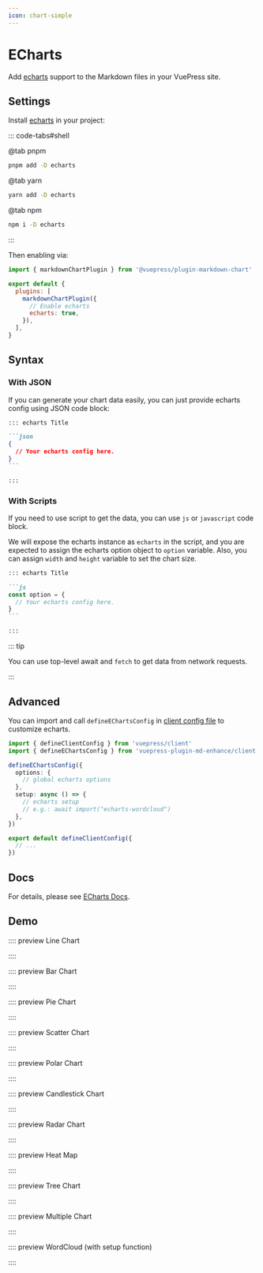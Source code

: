 ```yaml
---
icon: chart-simple
---
```


# ECharts

Add [echarts][] support to the Markdown files in your VuePress site.

[echarts]: https://echarts.apache.org/en/index.html

<!-- more -->

## Settings

Install [echarts][] in your project:

::: code-tabs#shell

@tab pnpm

```bash
pnpm add -D echarts
```

@tab yarn

```bash
yarn add -D echarts
```

@tab npm

```bash
npm i -D echarts
```

:::

Then enabling via:

```js {7} title=".vuepress/config.js"
import { markdownChartPlugin } from '@vuepress/plugin-markdown-chart'

export default {
  plugins: [
    markdownChartPlugin({
      // Enable echarts
      echarts: true,
    }),
  ],
}
```

## Syntax

### With JSON

If you can generate your chart data easily, you can just provide echarts config using JSON code block:

````md
::: echarts Title

```json
{
  // Your echarts config here.
}
```

:::
````

### With Scripts

If you need to use script to get the data, you can use `js` or `javascript` code block.

We will expose the echarts instance as `echarts` in the script, and you are expected to assign the echarts option object to `option` variable. Also, you can assign `width` and `height` variable to set the chart size.

````md
::: echarts Title

```js
const option = {
  // Your echarts config here.
}
```

:::
````

::: tip

You can use top-level await and `fetch` to get data from network requests.

:::

## Advanced

You can import and call `defineEChartsConfig` in [client config file][client-config] to customize echarts.

```ts title=".vuepress/client.ts"
import { defineClientConfig } from 'vuepress/client'
import { defineEChartsConfig } from 'vuepress-plugin-md-enhance/client'

defineEChartsConfig({
  options: {
    // global echarts options
  },
  setup: async () => {
    // echarts setup
    // e.g.: await import("echarts-wordcloud")
  },
})

export default defineClientConfig({
  // ...
})
```

## Docs

For details, please see [ECharts Docs](https://echarts.apache.org/handbook/en/get-started/).

## Demo

:::: preview Line Chart

<!-- @include: @echarts/line.snippet.md -->

::::

:::: preview Bar Chart

<!-- @include: @echarts/bar.snippet.md -->

::::

:::: preview Pie Chart

<!-- @include: @echarts/pie.snippet.md -->

::::

:::: preview Scatter Chart

<!-- @include: @echarts/scatter.snippet.md -->

::::

:::: preview Polar Chart

<!-- @include: @echarts/polar.snippet.md -->

::::

:::: preview Candlestick Chart

<!-- @include: @echarts/candlestick.snippet.md -->

::::

:::: preview Radar Chart

<!-- @include: @echarts/radar.snippet.md -->

::::

:::: preview Heat Map

<!-- @include: @echarts/heat-map.snippet.md -->

::::

:::: preview Tree Chart

<!-- @include: @echarts/tree.snippet.md -->

::::

:::: preview Multiple Chart

<!-- @include: @echarts/multiple.snippet.md -->

::::

:::: preview WordCloud (with setup function)

<!-- @include: @echarts/wordcloud.snippet.md -->

::::

[client-config]: https://vuejs.press/guide/configuration.html#client-config-file

